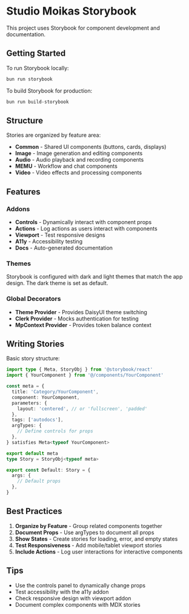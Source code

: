 # Studio Moikas Storybook

This project uses Storybook for component development and documentation.

## Getting Started

To run Storybook locally:

```bash
bun run storybook
```

To build Storybook for production:

```bash
bun run build-storybook
```

## Structure

Stories are organized by feature area:

- **Common** - Shared UI components (buttons, cards, displays)
- **Image** - Image generation and editing components
- **Audio** - Audio playback and recording components
- **MEMU** - Workflow and chat components
- **Video** - Video effects and processing components

## Features

### Addons

- **Controls** - Dynamically interact with component props
- **Actions** - Log actions as users interact with components
- **Viewport** - Test responsive designs
- **A11y** - Accessibility testing
- **Docs** - Auto-generated documentation

### Themes

Storybook is configured with dark and light themes that match the app design. The dark theme is set as default.

### Global Decorators

- **Theme Provider** - Provides DaisyUI theme switching
- **Clerk Provider** - Mocks authentication for testing
- **MpContext Provider** - Provides token balance context

## Writing Stories

Basic story structure:

```typescript
import type { Meta, StoryObj } from '@storybook/react'
import { YourComponent } from '@/components/YourComponent'

const meta = {
  title: 'Category/YourComponent',
  component: YourComponent,
  parameters: {
    layout: 'centered', // or 'fullscreen', 'padded'
  },
  tags: ['autodocs'],
  argTypes: {
    // Define controls for props
  },
} satisfies Meta<typeof YourComponent>

export default meta
type Story = StoryObj<typeof meta>

export const Default: Story = {
  args: {
    // Default props
  },
}
```

## Best Practices

1. **Organize by Feature** - Group related components together
2. **Document Props** - Use argTypes to document all props
3. **Show States** - Create stories for loading, error, and empty states
4. **Test Responsiveness** - Add mobile/tablet viewport stories
5. **Include Actions** - Log user interactions for interactive components

## Tips

- Use the controls panel to dynamically change props
- Test accessibility with the a11y addon
- Check responsive design with viewport addon
- Document complex components with MDX stories